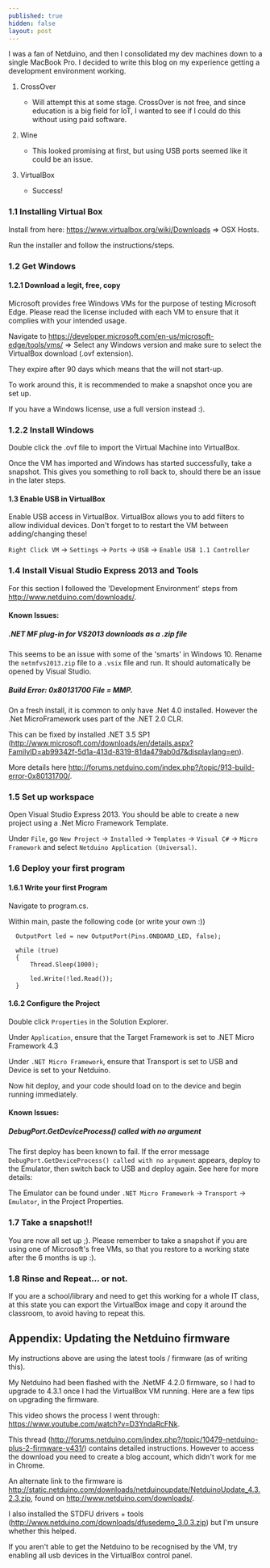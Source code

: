 ```yaml
---
published: true
hidden: false
layout: post
---
```


<!-- ## Developing for the Netduino Plus 2 in MacOS X -->

I was a fan of Netduino, and then I consolidated my dev machines down to a single MacBook Pro. I decided to write this blog on my experience getting a development environment working.

1. CrossOver
   - Will attempt this at some stage. CrossOver is not free, and since education is a big field for IoT, I wanted to see if I could do this without using paid software.

2. Wine
   - This looked promising at first, but using USB ports seemed like it could be an issue.

3. VirtualBox
   - Success!

### 1.1 Installing Virtual Box

  Install from here: https://www.virtualbox.org/wiki/Downloads => OSX Hosts.

  Run the installer and follow the instructions/steps.

### 1.2 Get Windows

#### 1.2.1 Download a legit, free, copy
  Microsoft provides free Windows VMs for the purpose of testing Microsoft Edge. Please read the license included with each VM to ensure that it complies with your intended usage.

  Navigate to https://developer.microsoft.com/en-us/microsoft-edge/tools/vms/ => Select any Windows version and make sure to select the VirtualBox download (.ovf extension).

  They expire after 90 days which means that the will not start-up.

  To work around this, it is recommended to make a snapshot once you are set up.

  If you have a Windows license, use a full version instead :).

### 1.2.2 Install Windows

  Double click the .ovf file to import the Virtual Machine into VirtualBox.

  Once the VM has imported and Windows has started successfully, take a snapshot. This gives you something to roll back to, should there be an issue in the later steps.

#### 1.3 Enable USB in VirtualBox

  Enable USB access in VirtualBox. VirtualBox allows you to add filters to allow individual devices. Don't forget to to restart the VM between adding/changing these!

  `Right Click VM` -> `Settings` -> `Ports` -> `USB` -> `Enable USB 1.1 Controller`

### 1.4 Install Visual Studio Express 2013 and Tools

  For this section I followed the 'Development Environment' steps from http://www.netduino.com/downloads/.

#### Known Issues:

##### .NET MF plug-in for VS2013 downloads as a .zip file

  This seems to be an issue with some of the 'smarts' in Windows 10. Rename the `netmfvs2013.zip` file to a `.vsix` file and run. It should automatically be opened by Visual Studio.

##### Build Error: <i>0x80131700 File = MMP.</i>
  On a fresh install, it is common to only have .Net 4.0 installed.
  However the .Net MicroFramework uses part of the .NET 2.0 CLR.

  This can be fixed by installed .NET 3.5 SP1 (http://www.microsoft.com/downloads/en/details.aspx?FamilyID=ab99342f-5d1a-413d-8319-81da479ab0d7&displaylang=en).

  More details here http://forums.netduino.com/index.php?/topic/913-build-error-0x80131700/.

### 1.5 Set up workspace

  Open Visual Studio Express 2013. You should be able to create a new project using a .Net Micro Framework Template.

  Under `File`, go `New Project` -> `Installed` -> `Templates` -> `Visual C#` -> `Micro Framework` and select `Netduino Application (Universal)`.

### 1.6 Deploy your first program

#### 1.6.1 Write your first Program

  Navigate to program.cs.

  Within main, paste the following code (or write your own :))

  ```
    OutputPort led = new OutputPort(Pins.ONBOARD_LED, false);

    while (true)
    {
        Thread.Sleep(1000);

        led.Write(!led.Read());
    }
  ```

#### 1.6.2 Configure the Project

  Double click `Properties` in the Solution Explorer.

  Under `Application`, ensure that the Target Framework is set to .NET Micro Framework 4.3

  Under `.NET Micro Framework`, ensure that Transport is set to USB and Device is set to your Netduino.

  Now hit deploy, and your code should load on to the device and begin running immediately.

#### Known Issues:

##### DebugPort.GetDeviceProcess() called with no argument

  The first deploy has been known to fail. If the error message `DebugPort.GetDeviceProcess() called with no argument` appears, deploy to the Emulator, then switch back to USB and deploy again. See here for more details:

  The Emulator can be found under `.NET Micro Framework` -> `Transport` -> `Emulator`, in the Project Properties.

### 1.7 Take a snapshot!!

  You are now all set up ;). Please remember to take a snapshot if you are using one of Microsoft's free VMs, so that you restore to a working state after the 6 months is up :).

### 1.8 Rinse and Repeat... or not.

  If you are a school/library and need to get this working for a whole IT class, at this state you can export the VirtualBox image and copy it around the classroom, to avoid having to repeat this.

## Appendix: Updating the Netduino firmware

  My instructions above are using the latest tools / firmware (as of writing this).

  My Netduino had been flashed with the .NetMF 4.2.0 firmware, so I had to upgrade to 4.3.1 once I had the VirtualBox VM running. Here are a few tips on upgrading the firmware.

  This video shows the process I went through: https://www.youtube.com/watch?v=D3YndaRcFNk.

  This thread (http://forums.netduino.com/index.php?/topic/10479-netduino-plus-2-firmware-v431/) contains detailed instructions. However to access the download you need to create a blog account, which didn't work for me in Chrome.

  An alternate link to the firmware is http://static.netduino.com/downloads/netduinoupdate/NetduinoUpdate_4.3.2.3.zip, found on http://www.netduino.com/downloads/.

  I also installed the STDFU drivers + tools (http://www.netduino.com/downloads/dfusedemo_3.0.3.zip) but I'm unsure whether this helped.

  If you aren't able to get the Netduino to be recognised by the VM, try enabling all usb devices in the VirtualBox control panel.
